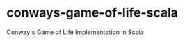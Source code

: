 conways-game-of-life-scala
==========================

Conway's Game of Life Implementation in Scala